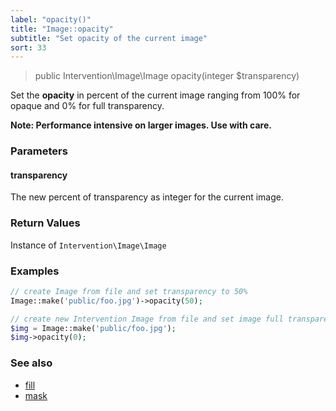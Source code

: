 ```yaml
---
label: "opacity()"
title: "Image::opacity"
subtitle: "Set opacity of the current image"
sort: 33
---
```


> public Intervention\Image\Image opacity(integer $transparency)

Set the **opacity** in percent of the current image ranging from 100% for opaque and 0% for full transparency.

**Note: Performance intensive on larger images. Use with care.**

### Parameters

#### transparency
The new percent of transparency as integer for the current image.

### Return Values
Instance of `Intervention\Image\Image`

### Examples

```php
// create Image from file and set transparency to 50%
Image::make('public/foo.jpg')->opacity(50);

// create new Intervention Image from file and set image full transparent
$img = Image::make('public/foo.jpg');
$img->opacity(0);
```

### See also

- [fill](/v2/api/fill)
- [mask](/v2/api/mask)
